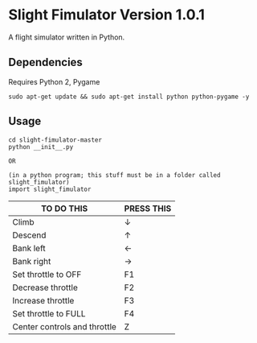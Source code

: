 # Slight Fimulator Version 1.0.1
A flight simulator written in Python.

## Dependencies
Requires Python 2, Pygame
```
sudo apt-get update && sudo apt-get install python python-pygame -y
```

## Usage
```
cd slight-fimulator-master
python __init__.py

OR

(in a python program; this stuff must be in a folder called slight_fimulator)
import slight_fimulator
```

| TO DO THIS               | PRESS THIS |
|------------------------------|----------------|
| Climb                        | ↓              |
| Descend                      | ↑              |
| Bank left                    | ←              |
| Bank right                   | →              |
| Set throttle to OFF          | F1             |
| Decrease throttle            | F2             |
| Increase throttle            | F3             |
| Set throttle to FULL         | F4             |
| Center controls and throttle | Z              |
